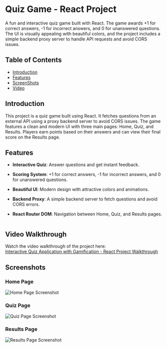 
# Quiz Game - React Project

A fun and interactive quiz game built with React. The game awards +1 for correct answers, -1 for incorrect answers, and 0 for unanswered questions. The UI is visually appealing with beautiful colors, and the project includes a simple backend proxy server to handle API requests and avoid CORS issues.

## Table of Contents

- [Introduction](#introduction)
- [Features](#features)
- [ScreenShots](#screenshots)
- [Video]("video")

## Introduction

This project is a quiz game built using React. It fetches questions from an external API using a proxy backend server to avoid CORS issues. The game features a clean and modern UI with three main pages: Home, Quiz, and Results. Players earn points based on their answers and can view their final score on the Results page.

## Features

- **Interactive Quiz**: Answer questions and get instant feedback.
- **Scoring System**: +1 for correct answers, -1 for incorrect answers, and 0 for unanswered questions.
- **Beautiful UI**: Modern design with attractive colors and animations.
- **Backend Proxy**: A simple backend server to fetch questions and avoid CORS errors.
- **React Router DOM**: Navigation between Home, Quiz, and Results pages.

  ```

  ```
## Video Walkthrough

Watch the video walkthrough of the project here:  
[Interactive Quiz Application with Gamification - React Project Walkthrough](https://youtu.be/1iCkHJD_bBE)


## Screenshots

### Home Page

![Home Page Screenshot](./src/assests/home.png)

### Quiz Page

![Quiz Page Screenshot](./src/assests/quiz.png)

### Results Page

![Results Page Screenshot](./src/assests/result.png)

```

```
